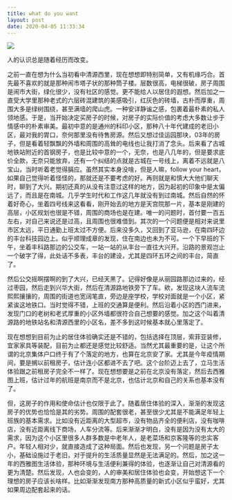 ```yaml
---
title: what do you want
layout: post
date: 2020-04-05 11:33:34
---
```


![]({{site.cdnurl}}/assets/yinshui/images/posts/building-style.jpg)  


人的认识总是随着经历而改变。

之前一直在想为什么当初看中清源西里，现在想想即特别简单，又有机缘巧合。首先最不喜欢的就是那种闹市塔子状的那种筒子楼。层数很高，电梯很破，房子周围是闹市大街，绿化很少，没有社区的感觉。更不能给人以居住的遐想。然后加之一直受大学里那种老式的六层砖混建筑的美感吸引，红灰色的砖墙，古朴而厚重，周围大多是绿树围绕，甚至满墙的爬山虎。一种安详静谧之感，包裹着最朴素的私人领地感。于是，当开始决定买房子的时候，对房子的实际价值的考虑大多数让步于情感中的朴素审美。最初中意的是通州的科印小区，那种八十年代建成的老旧小区，最对我的胃口，奈何那里没有待售房源。然后又想过佳运园那块，03年的房子，但是看着轻飘飘的外墙和周围的高耸的电线也让我打消了念头。后来看了古城地铁站附近的首钢房子，也是比较中意的一个，无奈，也是八几年的，但是要求底价全款，无奈只能放弃，还有一个纠结的点就是古城在一号线上，离着不远就是八宝山，当时听着老觉得膈应。虽然其实本身没啥，但是人嘛，follow your heart，如果自己觉得听着怪怪的，那就还是不要考虑的好。再则就是和慎大大他们聊天时，聊到了大兴。期初还真的从没有注意过这样的地方，因为起初的印象中是太偏远了，而且是在南城。几乎学生时代和工作这几年就没有到过南城。然后自然的怀着好奇心，坐着四号线来这看看，刚开始去的地方是天宫院那一片，基本是刚建的高层，小区规划也很是不错，周围的商场也是在建。唯一的问题时，首付要一百五左右，对自己来说还是过高，且周围也很难借到。其次的一个问题便是相对来说里市区太远，平日通勤上班太过不方便。后来没多久，又回到了亚马逊，在南四环边的丰台科技园边上。似乎顺理成章的发现，住在南边也未为不可。一个下早班的下午，坐着丰科路那边的公交车，一站一站的从丰台一直往大兴开。沿路的景观岂止一个破字了得，此处话不多表，丰台的建设，尤其是四环五环之间的丰台，简直了。

然后公交摇啊摆啊的到了大兴，已经天黑了。记得好像是从丽园路那边过来的，经过枣园，然后走到兴华大街，然后在清源路地铁旁下了车。欸，发现这块人流车流熙熙攘攘的，周围的街道也宽阔笔直，旁边是座学校，学校对面就是一个小区，紧紧诶这地铁口。当时觉得不错，上班的交通算是便利。然后沿着小区的西门进来，发现门口的老树和老式厚重的小区外墙都很符合自己想要的感觉。加之这个叫着清源路的地铁站名和清源西里的小区名，差不多到这时候基本就心里落定了。

现在想想到目前为止的居住体验确实还是不错的，包括选择在顶层，索菲亚装修，宜家家具等装配，目前为止都还是感觉比较舒适。当然尤其最重要的是，让这个所谓的北京集体户口终于有了个落定的地方，也算在北京安了家。尤其是今年疫情期间，要是搁以前租房子，估计连小区都进不去了吧。这个台阶迈上去了，立马生活体验跟之前租房子完全不一样了。现在想想要是之前在北京没有落定，然后去西雅图上班，估计过年的航班是南京而不是北京，也估计北京和自己的关系也基本没有了。

但，这房子的作用和使命估计也仅限于此了。随着居住体验的深入，渐渐的发现这房子的优势也恰恰是其的劣势。周围的配套很老，甚至很少尤其是不能满足年轻上班族的基本需求。比如没有近距离的大型超市，没有物品齐全的便利店，没有咖啡店，没有近距离线下商场，人车分流等。后来渐渐才明白，没有是因为没有太大的需求，因为这个小区里很多人群多数是中老年人，是老菜场和京客隆等的忠实客户。年轻人相对少，就直接造成了这种局面。然后也发现，另一个问题是房子太小，基础设施过于老旧，对于提升的生活质量显然是无法满足的。然后，加之这一年的西雅图生活体验，那种环境与生活便利兼得的体验，也逐渐让自己对清源看的更为清楚。然后发现，人也会变的，人的审美和居住体验也会变，开始想这下一个理想的房子应该长啥样。比如渐渐发现南方那种高质量的新式小区似乎蛮好，尤其如果周边配套起来的话。

